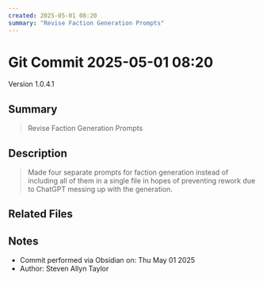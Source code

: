 ```yaml
---
created: 2025-05-01 08:20
summary: "Revise Faction Generation Prompts"
---
```


# Git Commit 2025-05-01 08:20

Version 1.0.4.1

## Summary
> Revise Faction Generation Prompts

## Description
> Made four separate prompts for faction generation instead of including all of them in a single file in hopes of preventing rework due to ChatGPT messing up with the generation.

## Related Files


## Notes
- Commit performed via Obsidian on: Thu May 01 2025
- Author: Steven Allyn Taylor

